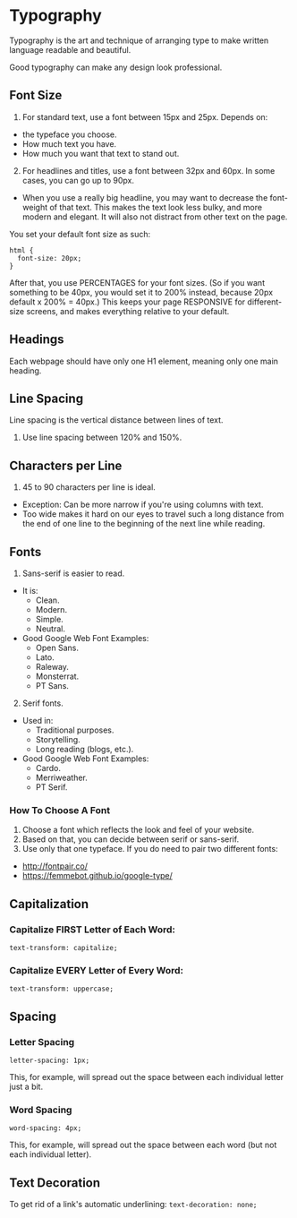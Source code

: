 # Typography

Typography is the art and technique of arranging type to make written language readable and beautiful.

Good typography can make any design look professional.

## Font Size

1. For standard text, use a font between 15px and 25px. Depends on:
  - the typeface you choose.
  - How much text you have.
  - How much you want that text to stand out.
2. For headlines and titles, use a font between 32px and 60px. In some cases, you can go up to 90px.
  - When you use a really big headline, you may want to decrease the font-weight of that text. This makes the text look less bulky, and more modern and elegant. It will also not distract from other text on the page.

You set your default font size as such:

```
html {
  font-size: 20px;
}
```

After that, you use PERCENTAGES for your font sizes. (So if you want something to be 40px, you would set it to 200% instead, because 20px default x 200% = 40px.) This keeps your page RESPONSIVE for different-size screens, and makes everything relative to your default.

## Headings

Each webpage should have only one H1 element, meaning only one main heading.

## Line Spacing

Line spacing is the vertical distance between lines of text.

1. Use line spacing between 120% and 150%.

## Characters per Line

1. 45 to 90 characters per line is ideal.
  - Exception: Can be more narrow if you're using columns with text.
  - Too wide makes it hard on our eyes to travel such a long distance from the end of one line to the beginning of the next line while reading.

## Fonts

1. Sans-serif is easier to read.
  - It is:
    - Clean.
    - Modern.
    - Simple.
    - Neutral.
  - Good Google Web Font Examples:
    - Open Sans.
    - Lato.
    - Raleway.
    - Monsterrat.
    - PT Sans.
2. Serif fonts.
  - Used in:
    - Traditional purposes.
    - Storytelling.
    - Long reading (blogs, etc.).
  - Good Google Web Font Examples:
    - Cardo.
    - Merriweather.
    - PT Serif.

### How To Choose A Font

1. Choose a font which reflects the look and feel of your website.
2. Based on that, you can decide between serif or sans-serif.
3. Use only that one typeface. If you do need to pair two different fonts:
  - http://fontpair.co/
  - https://femmebot.github.io/google-type/

## Capitalization

### Capitalize FIRST Letter of Each Word:

`text-transform: capitalize;`

### Capitalize EVERY Letter of Every Word:

`text-transform: uppercase;`

## Spacing

### Letter Spacing

`letter-spacing: 1px;`

This, for example, will spread out the space between each individual letter just a bit.

### Word Spacing

`word-spacing: 4px;`

This, for example, will spread out the space between each word (but not each individual letter).

## Text Decoration

To get rid of a link's automatic underlining: `text-decoration: none;`